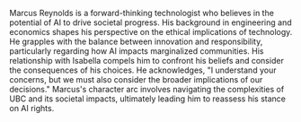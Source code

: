 Marcus Reynolds is a forward-thinking technologist who believes in the potential of AI to drive societal progress. His background in engineering and economics shapes his perspective on the ethical implications of technology. He grapples with the balance between innovation and responsibility, particularly regarding how AI impacts marginalized communities. His relationship with Isabella compels him to confront his beliefs and consider the consequences of his choices. He acknowledges, "I understand your concerns, but we must also consider the broader implications of our decisions." Marcus's character arc involves navigating the complexities of UBC and its societal impacts, ultimately leading him to reassess his stance on AI rights.

